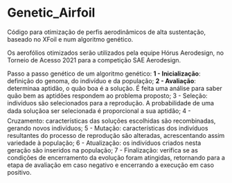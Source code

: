 # Genetic_Airfoil

Código para otimização de perfis aerodinâmicos de alta sustentação, baseado no XFoil e num algoritmo genético.

Os aerofólios otimizados serão utilizados pela equipe Hórus Aerodesign, no Torneio de Acesso 2021 para a competição SAE Aerodesign.

Passo a passo genético de um algoritmo genético:
    **1 - Inicialização**: definição do genoma, do indivíduo e da população;
    **2 - Avaliação**: determinaa aptidão, o quão boa é a solução. É feita uma 
    análise para saber quão bem as aptidões respondem ao problema proposto;
    3 - Seleção: indivíduos são selecionados para a reprodução. A probabilidade 
    de uma dada soluçãoa ser selecionada é proporcional a sua aptidão;
    4 - Cruzamento: características das soluções escolhidas são recombinadas, 
    gerando novos indivíduos;
    5 - Mutação: características dos indivíduos resultantes do processo de
    reprodução são alteradas, acrescentando assim variedade à população;
    6 - Atualização: os indivíduos criados nesta geração são inseridos na
    população;
    7 - Finalização: verifica se as condições de encerramento da evolução
    foram atingidas, retornando para a etapa de avaliação em caso
    negativo e encerrando a execução em caso positivo.
  
